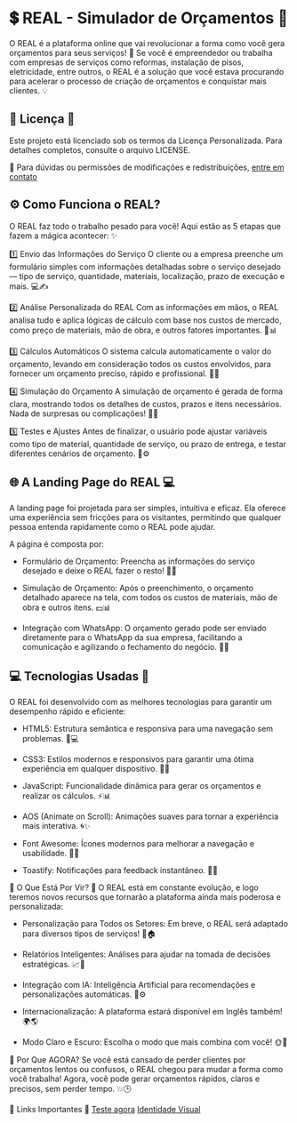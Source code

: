 # 💲 REAL - Simulador de Orçamentos 🚀
O REAL é a plataforma online que vai revolucionar a forma como você gera orçamentos para seus serviços! 🌟 Se você é empreendedor ou trabalha com empresas de serviços como reformas, instalação de pisos, eletricidade, entre outros, o REAL é a solução que você estava procurando para acelerar o processo de criação de orçamentos e conquistar mais clientes. 💡

## 📄 Licença 🔑
Este projeto está licenciado sob os termos da Licença Personalizada. Para detalhes completos, consulte o arquivo LICENSE.

📧 Para dúvidas ou permissões de modificações e redistribuições, [entre em contato](gabrielhilins@gmail.com)

## ⚙️ Como Funciona o REAL?
O REAL faz todo o trabalho pesado para você! Aqui estão as 5 etapas que fazem a mágica acontecer: ✨

1️⃣ Envio das Informações do Serviço
O cliente ou a empresa preenche um formulário simples com informações detalhadas sobre o serviço desejado — tipo de serviço, quantidade, materiais, localização, prazo de execução e mais. 💻✍️

2️⃣ Análise Personalizada do REAL
Com as informações em mãos, o REAL analisa tudo e aplica lógicas de cálculo com base nos custos de mercado, como preço de materiais, mão de obra, e outros fatores importantes. 🧠📊

3️⃣ Cálculos Automáticos
O sistema calcula automaticamente o valor do orçamento, levando em consideração todos os custos envolvidos, para fornecer um orçamento preciso, rápido e profissional. 💸💨

4️⃣ Simulação do Orçamento
A simulação de orçamento é gerada de forma clara, mostrando todos os detalhes de custos, prazos e itens necessários. Nada de surpresas ou complicações! 🧾💥

5️⃣ Testes e Ajustes
Antes de finalizar, o usuário pode ajustar variáveis como tipo de material, quantidade de serviço, ou prazo de entrega, e testar diferentes cenários de orçamento. 🔧⚙️

## 🌐 A Landing Page do REAL 💻
A landing page foi projetada para ser simples, intuitiva e eficaz. Ela oferece uma experiência sem fricções para os visitantes, permitindo que qualquer pessoa entenda rapidamente como o REAL pode ajudar.

A página é composta por:

- Formulário de Orçamento: Preencha as informações do serviço desejado e deixe o REAL fazer o resto! 📝🚀

- Simulação de Orçamento: Após o preenchimento, o orçamento detalhado aparece na tela, com todos os custos de materiais, mão de obra e outros itens. 💵📊

- Integração com WhatsApp: O orçamento gerado pode ser enviado diretamente para o WhatsApp da sua empresa, facilitando a comunicação e agilizando o fechamento do negócio. 📲🤝

## 💻 Tecnologias Usadas 🔧
O REAL foi desenvolvido com as melhores tecnologias para garantir um desempenho rápido e eficiente:

- HTML5: Estrutura semântica e responsiva para uma navegação sem problemas. 📱💻

- CSS3: Estilos modernos e responsivos para garantir uma ótima experiência em qualquer dispositivo. 🎨📱

- JavaScript: Funcionalidade dinâmica para gerar os orçamentos e realizar os cálculos. ⚡📊

- AOS (Animate on Scroll): Animações suaves para tornar a experiência mais interativa. 🌀✨

- Font Awesome: Ícones modernos para melhorar a navegação e usabilidade. 🔹🔸

- Toastify: Notificações para feedback instantâneo. 🔔💬

🔮 O Que Está Por Vir? 🌟
O REAL está em constante evolução, e logo teremos novos recursos que tornarão a plataforma ainda mais poderosa e personalizada:

- Personalização para Todos os Setores: Em breve, o REAL será adaptado para diversos tipos de serviços! 🔧🏠

- Relatórios Inteligentes: Análises para ajudar na tomada de decisões estratégicas. 📈💼

- Integração com IA: Inteligência Artificial para recomendações e personalizações automáticas. 🤖⚙️

- Internacionalização: A plataforma estará disponível em Inglês também! 🌍🌎

- Modo Claro e Escuro: Escolha o modo que mais combina com você! 🌞🌙

🚀 Por Que AGORA?
Se você está cansado de perder clientes por orçamentos lentos ou confusos, o REAL chegou para mudar a forma como você trabalha! Agora, você pode gerar orçamentos rápidos, claros e precisos, sem perder tempo. 💥🕒

🔗 Links Importantes 📎
[Teste agora](https://real-iota-ivory.vercel.app/)
[Identidade Visual](https://www.canva.com/design/DAGigkh2VEU/ZR3y_RpRJ4t03xtps2oXiA/edit?utm_content=DAGigkh2VEU&utm_campaign=designshare&utm_medium=link2&utm_source=sharebutton)
